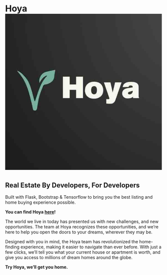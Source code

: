 # Hoya ![Hoya Logo](./hoya/static/HoyaSquare.jpg)

## Real Estate By Developers, For Developers

Built with Flask, Bootstrap & Tensorflow to bring you the best listing and home buying experience possible.

**You can find Hoya [here](https://hoya-housing.herokuapp.com/)!**

The world we live in today has presented us with new challenges, and new opportunities. The team at Hoya recognizes these opportunities, and we’re here to help you open the doors to your dreams, wherever they may be.

Designed with you in mind, the Hoya team has revolutionized the home-finding experience, making it easier to navigate than ever before. With just a few clicks, we’ll tell you what your current house or apartment is worth, and give you access to
millions of dream homes around the globe.

**Try Hoya, we’ll get you home.**
